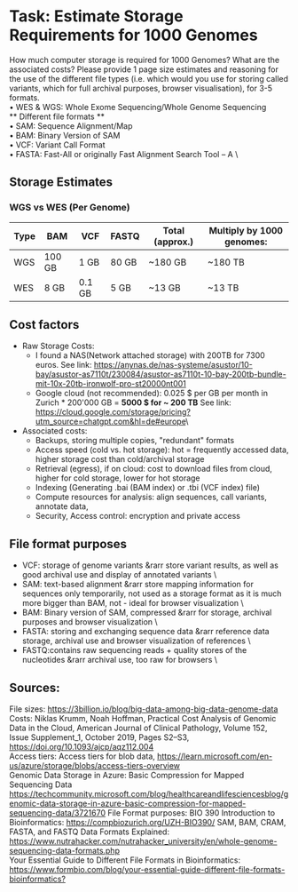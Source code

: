 # Task: Estimate Storage Requirements for 1000 Genomes
 How much computer storage is required for 1000 Genomes? What are the associated costs?
 Please provide 1 page size estimates and reasoning for the use of the different file types (i.e. which would you use for storing called variants, which for full archival purposes, browser visualisation), for 3-5 formats. \
 • WES & WGS: Whole Exome Sequencing/Whole Genome Sequencing \
** Different file formats ** \
   • SAM: Sequence Alignment/Map \
   • BAM: Binary Version of SAM \
   • VCF: Variant Call Format \
   • FASTA: Fast-All or originally Fast Alignment Search Tool – A \

## Storage Estimates

### WGS vs WES (Per Genome)
| Type | BAM      | VCF      | FASTQ      | Total (approx.) | Multiply by 1000 genomes: |
|------|----------|----------|------------|-----------------|---------------------------|
| WGS  | 100  GB  |   1 GB   |  80  GB    |     ~180 GB     |           ~180 TB         |
| WES  |   8  GB  | 0.1 GB   |  5   GB    |      ~13 GB     |           ~13 TB          |

## Cost factors
- Raw Storage Costs:
  -  I found a NAS(Network attached storage) with 200TB for 7300 euros. See link: <https://anynas.de/nas-systeme/asustor/10-bay/asustor-as7110t/230084/asustor-as7110t-10-bay-200tb-bundle-mit-10x-20tb-ironwolf-pro-st20000nt001>
  -  Google cloud (not recommended): 0.025 $ per GB per month in Zurich * 200'000 GB = **5000 $ for ~ 200 TB**  See link: <https://cloud.google.com/storage/pricing?utm_source=chatgpt.com&hl=de#europe>\
- Associated costs:
  - Backups, storing multiple copies, "redundant" formats
  - Access speed (cold vs. hot storage): hot = frequently accessed data, higher storage cost than cold/archival storage
  - Retrieval (egress), if on cloud: cost to download files from cloud, higher for cold storage, lower for hot storage
  - Indexing (Generating .bai (BAM index) or .tbi (VCF index) file)
  - Compute resources for analysis: align sequences, call variants, annotate data, 
  - Security, Access control: encryption and private access
    
## File format purposes
- VCF: storage of genome variants &rarr store variant results, as well as good archival use and display of annotated variants \
- SAM: text-based alignment &rarr store mapping information for sequences only temporarily, not used as a storage format as it is much more bigger than BAM, not - ideal for browser visualization \
- BAM:  Binary version of SAM, compressed &rarr for storage, archival purposes and browser visualization \
- FASTA:  storing and exchanging sequence data &rarr reference data storage, archival use and browser visualization of references \
- FASTQ:contains raw sequencing reads + quality stores of the nucleotides &rarr archival use, too raw for browsers \
 
## Sources:  
File sizes: <https://3billion.io/blog/big-data-among-big-data-genome-data> \
Costs: Niklas Krumm, Noah Hoffman, Practical Cost Analysis of Genomic Data in the Cloud, American Journal of Clinical Pathology, Volume 152, Issue Supplement_1, October 2019, Pages S2–S3, <https://doi.org/10.1093/ajcp/aqz112.004> \
Access tiers: Access tiers for blob data, <https://learn.microsoft.com/en-us/azure/storage/blobs/access-tiers-overview> \
Genomic Data Storage in Azure: Basic Compression for Mapped Sequencing Data <https://techcommunity.microsoft.com/blog/healthcareandlifesciencesblog/genomic-data-storage-in-azure-basic-compression-for-mapped-sequencing-data/3721670>
File Format purposes: BIO 390 Introduction to Bioinformatics: <https://compbiozurich.org/UZH-BIO390/>
SAM, BAM, CRAM, FASTA, and FASTQ Data Formats Explained: <https://www.nutrahacker.com/nutrahacker_university/en/whole-genome-sequencing-data-formats.php> \
Your Essential Guide to Different File Formats in Bioinformatics: <https://www.formbio.com/blog/your-essential-guide-different-file-formats-bioinformatics?>
